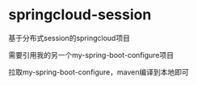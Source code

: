 # springcloud-session
基于分布式session的springcloud项目

需要引用我的另一个my-spring-boot-configure项目

拉取my-spring-boot-configure，maven编译到本地即可
